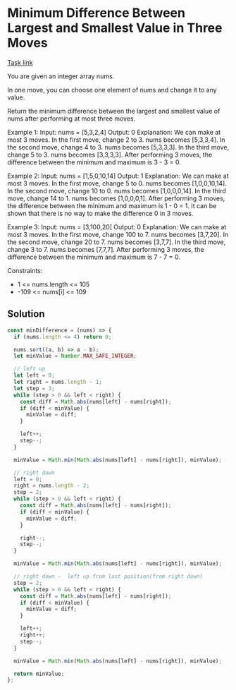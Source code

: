 # Minimum Difference Between Largest and Smallest Value in Three Moves

[Task link](https://leetcode.com/problems/minimum-difference-between-largest-and-smallest-value-in-three-moves/description/)

You are given an integer array nums.

In one move, you can choose one element of nums and change it to any value.

Return the minimum difference between the largest and smallest value of nums after performing at most three moves.

Example 1:
Input: nums = [5,3,2,4]
Output: 0
Explanation: We can make at most 3 moves.
In the first move, change 2 to 3. nums becomes [5,3,3,4].
In the second move, change 4 to 3. nums becomes [5,3,3,3].
In the third move, change 5 to 3. nums becomes [3,3,3,3].
After performing 3 moves, the difference between the minimum and maximum is 3 - 3 = 0.

Example 2:
Input: nums = [1,5,0,10,14]
Output: 1
Explanation: We can make at most 3 moves.
In the first move, change 5 to 0. nums becomes [1,0,0,10,14].
In the second move, change 10 to 0. nums becomes [1,0,0,0,14].
In the third move, change 14 to 1. nums becomes [1,0,0,0,1].
After performing 3 moves, the difference between the minimum and maximum is 1 - 0 = 1.
It can be shown that there is no way to make the difference 0 in 3 moves.

Example 3:
Input: nums = [3,100,20]
Output: 0
Explanation: We can make at most 3 moves.
In the first move, change 100 to 7. nums becomes [3,7,20].
In the second move, change 20 to 7. nums becomes [3,7,7].
In the third move, change 3 to 7. nums becomes [7,7,7].
After performing 3 moves, the difference between the minimum and maximum is 7 - 7 = 0.

Constraints:

- 1 <= nums.length <= 105
- -109 <= nums[i] <= 109

## Solution

```javascript
const minDifference = (nums) => {
  if (nums.length <= 4) return 0;

  nums.sort((a, b) => a - b);
  let minValue = Number.MAX_SAFE_INTEGER;

  // left up
  let left = 0;
  let right = nums.length - 1;
  let step = 3;
  while (step > 0 && left < right) {
    const diff = Math.abs(nums[left] - nums[right]);
    if (diff < minValue) {
      minValue = diff;
    }

    left++;
    step--;
  }

  minValue = Math.min(Math.abs(nums[left] - nums[right]), minValue);

  // right down
  left = 0;
  right = nums.length - 2;
  step = 2;
  while (step > 0 && left < right) {
    const diff = Math.abs(nums[left] - nums[right]);
    if (diff < minValue) {
      minValue = diff;
    }

    right--;
    step--;
  }

  minValue = Math.min(Math.abs(nums[left] - nums[right]), minValue);

  // right down -  left up from last position(from right down)
  step = 2;
  while (step > 0 && left < right) {
    const diff = Math.abs(nums[left] - nums[right]);
    if (diff < minValue) {
      minValue = diff;
    }

    left++;
    right++;
    step--;
  }

  minValue = Math.min(Math.abs(nums[left] - nums[right]), minValue);

  return minValue;
};
```
